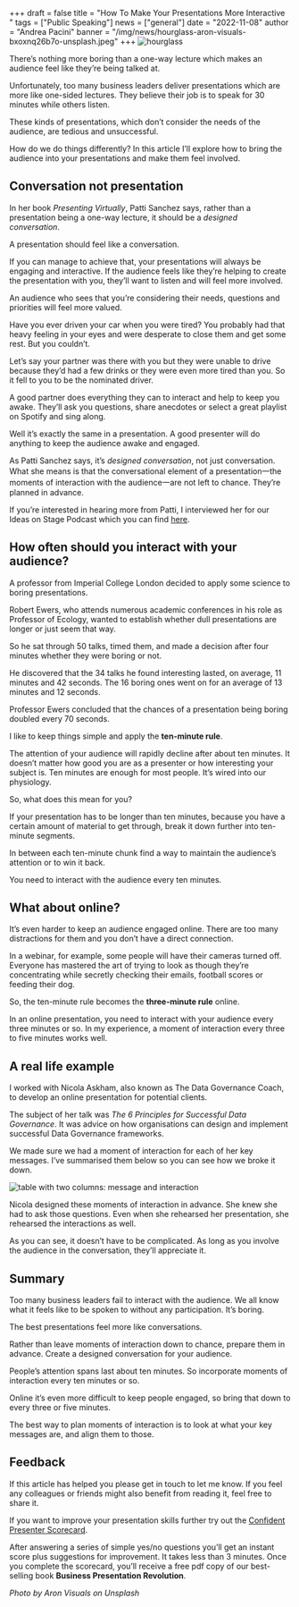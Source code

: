 +++
draft = false
title = "How To Make Your Presentations More Interactive "
tags = ["Public Speaking"]
news = ["general"]
date = "2022-11-08"
author = "Andrea Pacini"
banner = "/img/news/hourglass-aron-visuals-bxoxnq26b7o-unsplash.jpeg"
+++
![hourglass](/img/news/hourglass.png)

There’s nothing more boring than a one-way lecture which makes an audience feel like they’re being talked at.

Unfortunately, too many business leaders deliver presentations which are more like one-sided lectures. They believe their job is to speak for 30 minutes while others listen.

These kinds of presentations, which don’t consider the needs of the audience, are tedious and unsuccessful.

How do we do things differently? In this article I’ll explore how to bring the audience into your presentations and make them feel involved.

## Conversation not presentation

In her book *Presenting Virtually*, Patti Sanchez says, rather than a presentation being a one-way lecture, it should be a *designed conversation*. 

A presentation should feel like a conversation. 

If you can manage to achieve that, your presentations will always be engaging and interactive. If the audience feels like they’re helping to create the presentation with you, they’ll want to listen and will feel more involved.

An audience who sees that you’re considering their needs, questions and priorities will feel more valued.

Have you ever driven your car when you were tired? You probably had that heavy feeling in your eyes and were desperate to close them and get some rest. But you couldn’t.

Let’s say your partner was there with you but they were unable to drive because they’d had a few drinks or they were even more tired than you. So it fell to you to be the nominated driver.

A good partner does everything they can to interact and help to keep you awake. They’ll ask you questions, share anecdotes or select a great playlist on Spotify and sing along.

Well it’s exactly the same in a presentation. A good presenter will do anything to keep the audience awake and engaged.

As Patti Sanchez says, it’s *designed conversation*, not just conversation. What she means is that the conversational element of a presentation一the moments of interaction with the audience一are not left to chance. They’re planned in advance.

If you’re interested in hearing more from Patti, I interviewed her for our Ideas on Stage Podcast which you can find [here](https://youtu.be/nNajqdLTBcs). 

## How often should you interact with your audience?

A professor from Imperial College London decided to apply some science to boring presentations. 

Robert Ewers, who attends numerous academic conferences in his role as Professor of Ecology, wanted to establish whether dull presentations are longer or just seem that way.

So he sat through 50 talks, timed them, and made a decision after four minutes whether they were boring or not.

He discovered that the 34 talks he found interesting lasted, on average, 11 minutes and 42 seconds. The 16 boring ones went on for an average of 13 minutes and 12 seconds.

Professor Ewers concluded that the chances of a presentation being boring doubled every 70 seconds.

I like to keep things simple and apply the **ten-minute rule**.

The attention of your audience will rapidly decline after about ten minutes. It doesn’t matter how good you are as a presenter or how interesting your subject is. Ten minutes are enough for most people. It’s wired into our physiology.

So, what does this mean for you? 

If your presentation has to be longer than ten minutes, because you have a certain amount of material to get through, break it down further into ten-minute segments. 

In between each ten-minute chunk find a way to maintain the audience’s attention or to win it back.

You need to interact with the audience every ten minutes. 

## What about online?

It’s even harder to keep an audience engaged online. There are too many distractions for them and you don’t have a direct connection.

In a webinar, for example, some people will have their cameras turned off. Everyone has mastered the art of trying to look as though they’re concentrating while secretly checking their emails, football scores or feeding their dog.

So, the ten-minute rule becomes the **three-minute rule** online.

In an online presentation, you need to interact with your audience every three minutes or so. In my experience, a moment of interaction every three to five minutes works well. 

## A real life example

I worked with Nicola Askham, also known as The Data Governance Coach, to develop an online presentation for potential clients. 

The subject of her talk was *The 6 Principles for Successful Data Governance*. It was advice on how organisations can design and implement successful Data Governance frameworks.

We made sure we had a moment of interaction for each of her key messages. I’ve summarised them below so you can see how we broke it down.

![table with two columns: message and interaction](/img/news/screen_shot_2022-11-08_at_3.55.42_pm.png)

Nicola designed these moments of interaction in advance. She knew she had to ask those questions. Even when she rehearsed her presentation, she rehearsed the interactions as well. 

As you can see, it doesn’t have to be complicated. As long as you involve the audience in the conversation, they’ll appreciate it.  

## Summary

Too many business leaders fail to interact with the audience. We all know what it feels like to be spoken to without any participation. It’s boring.

The best presentations feel more like conversations.

Rather than leave moments of interaction down to chance, prepare them in advance. Create a designed conversation for your audience.

People’s attention spans last about ten minutes. So incorporate moments of interaction every ten minutes or so.

Online it’s even more difficult to keep people engaged, so bring that down to every three or five minutes.

The best way to plan moments of interaction is to look at what your key messages are, and align them to those.

## Feedback 

If this article has helped you please get in touch to let me know. If you feel any colleagues or friends might also benefit from reading it, feel free to share it.

If you want to improve your presentation skills further try out the [Confident Presenter Scorecard](https://presentationscorecard.scoreapp.com/).

After answering a series of simple yes/no questions you’ll get an instant score plus suggestions for improvement. It takes less than 3 minutes. Once you complete the scorecard, you’ll receive a free pdf copy of our best-selling book **Business Presentation Revolution**.

*Photo by Aron Visuals on Unsplash*
